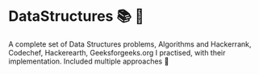 # DataStructures :books: :checkered_flag:
A complete set of Data Structures problems, Algorithms and Hackerrank, Codechef, Hackerearth, Geeksforgeeks.org I practised, with their implementation. Included multiple approaches :checkered_flag:
